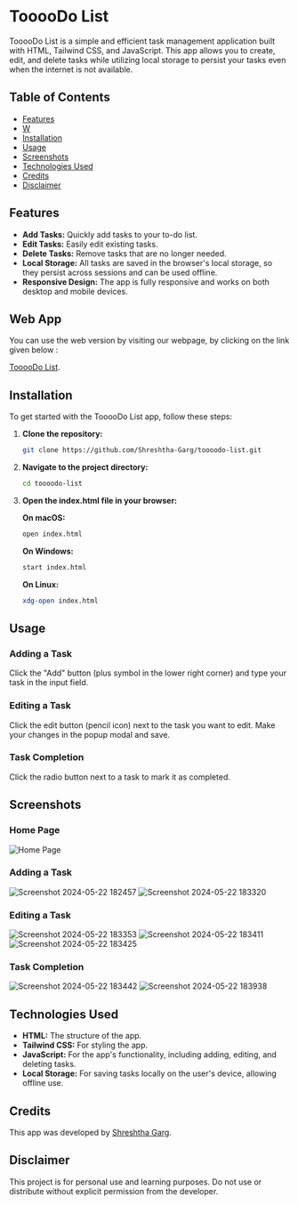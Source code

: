 
# TooooDo List

TooooDo List is a simple and efficient task management application built with HTML, Tailwind CSS, and JavaScript. 
This app allows you to create, edit, and delete tasks while utilizing local storage to persist your tasks even when the internet is not available.

## Table of Contents

- [Features](#features)
- [W](#web-app)
- [Installation](#installation)
- [Usage](#usage)
- [Screenshots](#screenshots)
- [Technologies Used](#technologies-used)
- [Credits](#credits)
- [Disclaimer](#disclaimer)

## Features

- **Add Tasks:** Quickly add tasks to your to-do list.
- **Edit Tasks:** Easily edit existing tasks.
- **Delete Tasks:** Remove tasks that are no longer needed.
- **Local Storage:** All tasks are saved in the browser's local storage, so they persist across sessions and can be used offline.
- **Responsive Design:** The app is fully responsive and works on both desktop and mobile devices.

## Web App
You can use the web version by visiting our webpage, by clicking on the link given below :

 [TooooDo List](https://shreshtha-garg.github.io/TooooDo-List.io/).

## Installation

To get started with the TooooDo List app, follow these steps:

1. **Clone the repository:**

   ```bash
   git clone https://github.com/Shreshtha-Garg/toooodo-list.git
   ```

2. **Navigate to the project directory:**

   ```bash
   cd toooodo-list
   ```

3. **Open the index.html file in your browser:**

   **On macOS:**
   ```bash
   open index.html
   ```

   **On Windows:**
   ```bash
   start index.html
   ```

   **On Linux:**
   ```bash
   xdg-open index.html
   ```

## Usage

### Adding a Task
Click the "Add" button (plus symbol in the lower right corner) and type your task in the input field.

### Editing a Task
Click the edit button (pencil icon) next to the task you want to edit. Make your changes in the popup modal and save.

### Task Completion
Click the radio button next to a task to mark it as completed.

## Screenshots

### Home Page
![Home Page](https://github.com/Shreshtha-Garg/TooooDo-List.io/assets/159310162/654b88a8-60d3-4744-aff4-85647979c1ef)

### Adding a Task
![Screenshot 2024-05-22 182457](https://github.com/Shreshtha-Garg/TooooDo-List.io/assets/159310162/2a993c6c-ff39-4209-8593-fbf811d9d7b7)
![Screenshot 2024-05-22 183320](https://github.com/Shreshtha-Garg/TooooDo-List.io/assets/159310162/4951817a-99d6-4d66-b5f9-7395fc05fc56)

### Editing a Task
![Screenshot 2024-05-22 183353](https://github.com/Shreshtha-Garg/TooooDo-List.io/assets/159310162/1a1af3bd-f7e0-4ce3-b474-ffd09a252b56)
![Screenshot 2024-05-22 183411](https://github.com/Shreshtha-Garg/TooooDo-List.io/assets/159310162/5a886271-a024-4170-ac42-e8b076c06cfa)
![Screenshot 2024-05-22 183425](https://github.com/Shreshtha-Garg/TooooDo-List.io/assets/159310162/adc0c97b-9320-4a52-89d5-d2ccd648e926)

### Task Completion
![Screenshot 2024-05-22 183442](https://github.com/Shreshtha-Garg/TooooDo-List.io/assets/159310162/11f2504d-5369-4a09-bf6e-645476f4a20c)
![Screenshot 2024-05-22 183938](https://github.com/Shreshtha-Garg/TooooDo-List.io/assets/159310162/bc15c9cc-6d90-4f3e-b936-0290f3221bcf)

## Technologies Used

- **HTML:** The structure of the app.
- **Tailwind CSS:** For styling the app.
- **JavaScript:** For the app's functionality, including adding, editing, and deleting tasks.
- **Local Storage:** For saving tasks locally on the user's device, allowing offline use.

## Credits

This app was developed by [Shreshtha Garg](https://github.com/Shreshtha-Garg).

## Disclaimer

This project is for personal use and learning purposes. Do not use or distribute without explicit permission from the developer.
